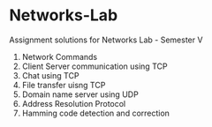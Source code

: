 # Networks-Lab
Assignment solutions for Networks Lab - Semester V

1) Network Commands
2) Client Server communication using TCP
3) Chat using TCP
4) File transfer uisng TCP
5) Domain name server using UDP
6) Address Resolution Protocol
7) Hamming code detection and correction
